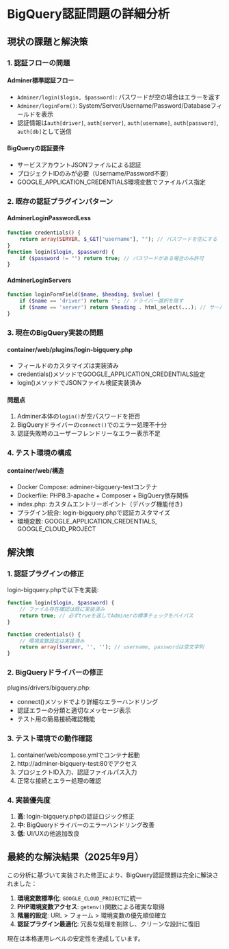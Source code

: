 # BigQuery認証問題の詳細分析

## 現状の課題と解決策

### 1. 認証フローの問題

#### Adminer標準認証フロー
- `Adminer/login($login, $password)`: パスワードが空の場合はエラーを返す
- `Adminer/loginForm()`: System/Server/Username/Password/Databaseフィールドを表示
- 認証情報は`auth[driver]`, `auth[server]`, `auth[username]`, `auth[password]`, `auth[db]`として送信

#### BigQueryの認証要件
- サービスアカウントJSONファイルによる認証
- プロジェクトIDのみが必要（Username/Password不要）
- GOOGLE_APPLICATION_CREDENTIALS環境変数でファイルパス指定

### 2. 既存の認証プラグインパターン

#### AdminerLoginPasswordLess
```php
function credentials() {
    return array(SERVER, $_GET["username"], ""); // パスワードを空にする
}
function login($login, $password) {
    if ($password != "") return true; // パスワードがある場合のみ許可
}
```

#### AdminerLoginServers
```php
function loginFormField($name, $heading, $value) {
    if ($name == 'driver') return ''; // ドライバー選択を隠す
    if ($name == 'server') return $heading . html_select(...); // サーバー選択
}
```

### 3. 現在のBigQuery実装の問題

#### container/web/plugins/login-bigquery.php
- フィールドのカスタマイズは実装済み
- credentials()メソッドでGOOGLE_APPLICATION_CREDENTIALS設定
- login()メソッドでJSONファイル検証実装済み

#### 問題点
1. Adminer本体の`login()`が空パスワードを拒否
2. BigQueryドライバーの`connect()`でのエラー処理不十分
3. 認証失敗時のユーザーフレンドリーなエラー表示不足

### 4. テスト環境の構成

#### container/web/構造
- Docker Compose: adminer-bigquery-testコンテナ
- Dockerfile: PHP8.3-apache + Composer + BigQuery依存関係
- index.php: カスタムエントリーポイント（デバッグ機能付き）
- プラグイン統合: login-bigquery.phpで認証カスタマイズ
- 環境変数: GOOGLE_APPLICATION_CREDENTIALS, GOOGLE_CLOUD_PROJECT

## 解決策

### 1. 認証プラグインの修正
login-bigquery.phpで以下を実装:
```php
function login($login, $password) {
    // ファイル存在確認は既に実装済み
    return true; // 必ずtrueを返してAdminerの標準チェックをバイパス
}

function credentials() {
    // 環境変数設定は実装済み
    return array($server, '', ''); // username, passwordは空文字列
}
```

### 2. BigQueryドライバーの修正
plugins/drivers/bigquery.php:
- connect()メソッドでより詳細なエラーハンドリング
- 認証エラーの分類と適切なメッセージ表示
- テスト用の簡易接続確認機能

### 3. テスト環境での動作確認
1. container/web/compose.ymlでコンテナ起動
2. http://adminer-bigquery-test:80でアクセス
3. プロジェクトID入力、認証ファイルパス入力
4. 正常な接続とエラー処理の確認

### 4. 実装優先度
1. **高**: login-bigquery.phpの認証ロジック修正
2. **中**: BigQueryドライバーのエラーハンドリング改善  
3. **低**: UI/UXの他追加改良

## 最終的な解決結果（2025年9月）

この分析に基づいて実装された修正により、BigQuery認証問題は完全に解決されました：

1. **環境変数標準化**: `GOOGLE_CLOUD_PROJECT`に統一
2. **PHP環境変数アクセス**: `getenv()`関数による確実な取得
3. **階層的設定**: URL > フォーム > 環境変数の優先順位確立
4. **認証プラグイン最適化**: 冗長な処理を削除し、クリーンな設計に復旧

現在は本格運用レベルの安定性を達成しています。
